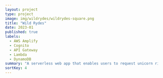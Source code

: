 ```yaml
---
layout: project
type: project
image: img/wildrydes/wildrydes-square.png
title: "Wild Rydes"
date: 2023-01
published: true
labels:
  - AWS Amplify
  - Cognito
  - API Gateway
  - Lambda
  - DynamoDB
summary: "A serverless web app that enables users to request unicorn rides."
sortKey: 4
---
```


